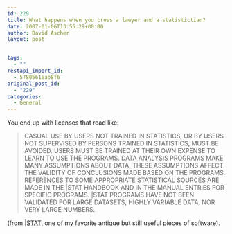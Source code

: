 ```yaml
---
id: 229
title: What happens when you cross a lawyer and a statistictian?
date: 2007-01-06T13:55:29+00:00
author: David Ascher
layout: post


tags:
  - ""
restapi_import_id:
  - 5780561eab8f6
original_post_id:
  - "229"
categories:
  - General
---
```

You end up with licenses that read like:

> CASUAL USE BY USERS NOT TRAINED IN STATISTICS, OR BY USERS NOT SUPERVISED BY PERSONS TRAINED IN STATISTICS, MUST BE AVOIDED. USERS MUST BE TRAINED AT THEIR OWN EXPENSE TO LEARN TO USE THE PROGRAMS. DATA ANALYSIS PROGRAMS MAKE MANY ASSUMPTIONS ABOUT DATA, THESE ASSUMPTIONS AFFECT THE VALIDITY OF CONCLUSIONS MADE BASED ON THE PROGRAMS. REFERENCES TO SOME APPROPRIATE STATISTICAL SOURCES ARE MADE IN THE |STAT HANDBOOK AND IN THE MANUAL ENTRIES FOR SPECIFIC PROGRAMS. |STAT PROGRAMS HAVE NOT BEEN VALIDATED FOR LARGE DATASETS, HIGHLY VARIABLE DATA, NOR VERY LARGE NUMBERS.

(from [|STAT](http://www.acm.org/~perlman/stat/), one of my favorite antique but still useful pieces of software).